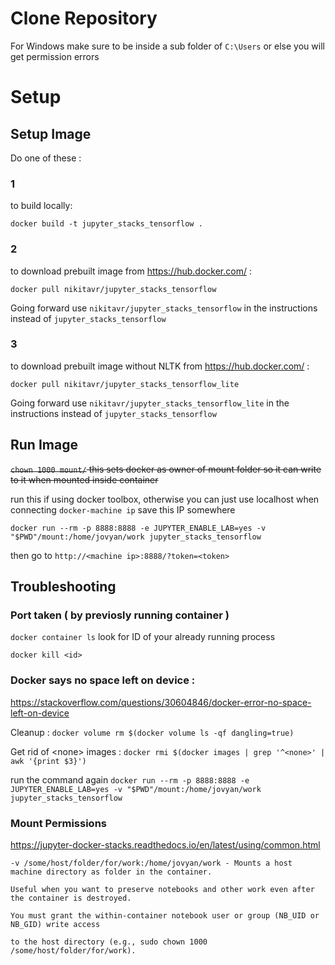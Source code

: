 # Clone Repository

For Windows make sure to be inside a sub folder of `C:\Users` or else you will get permission errors

# Setup

## Setup Image

Do one of these :

### 1

to build locally:

`docker build -t jupyter_stacks_tensorflow . `

### 2

to download prebuilt image from https://hub.docker.com/ :

`docker pull nikitavr/jupyter_stacks_tensorflow`

Going forward use `nikitavr/jupyter_stacks_tensorflow` in the instructions instead of `jupyter_stacks_tensorflow`

### 3

to download prebuilt image without NLTK from https://hub.docker.com/ :

`docker pull nikitavr/jupyter_stacks_tensorflow_lite`

Going forward use `nikitavr/jupyter_stacks_tensorflow_lite` in the instructions instead of `jupyter_stacks_tensorflow`

## Run Image

~~`chown 1000 mount/` this sets docker as owner of mount folder so it can write to it when mounted inside container~~

run this if using docker toolbox, otherwise you can just use localhost when connecting `docker-machine ip` save this IP somewhere

`docker run --rm -p 8888:8888 -e JUPYTER_ENABLE_LAB=yes -v "$PWD"/mount:/home/jovyan/work jupyter_stacks_tensorflow`

then go to `http://<machine ip>:8888/?token=<token>`

## Troubleshooting

### Port taken ( by previosly running container ) 

`docker container ls` look for ID of your already running process

`docker kill <id>`

### Docker says no space left on device :

https://stackoverflow.com/questions/30604846/docker-error-no-space-left-on-device

Cleanup : `docker volume rm $(docker volume ls -qf dangling=true)`

Get rid of \<none\> images : `docker rmi $(docker images | grep '^<none>' | awk '{print $3}')`

run the command again `docker run --rm -p 8888:8888 -e JUPYTER_ENABLE_LAB=yes -v "$PWD"/mount:/home/jovyan/work jupyter_stacks_tensorflow`

### Mount Permissions

https://jupyter-docker-stacks.readthedocs.io/en/latest/using/common.html


```
-v /some/host/folder/for/work:/home/jovyan/work - Mounts a host machine directory as folder in the container.

Useful when you want to preserve notebooks and other work even after the container is destroyed.

You must grant the within-container notebook user or group (NB_UID or NB_GID) write access 

to the host directory (e.g., sudo chown 1000 /some/host/folder/for/work).
```
